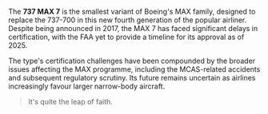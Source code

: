 The **737 MAX 7** is the smallest variant of Boeing's MAX family, designed to replace the 737-700 in this new fourth generation of the popular airliner. Despite being announced in 2017, the MAX 7 has faced significant delays in certification, with the FAA yet to provide a timeline for its approval as of 2025.

The type's certification challenges have been compounded by the broader issues affecting the MAX programme, including the MCAS-related accidents and subsequent regulatory scrutiny. Its future remains uncertain as airlines increasingly favour larger narrow-body aircraft.

> It's quite the leap of faith.